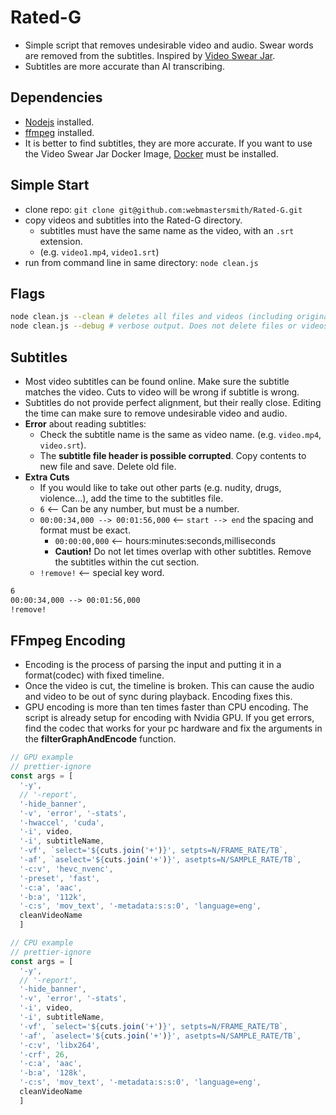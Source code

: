 # Rated-G

- Simple script that removes undesirable video and audio. Swear words are removed from the subtitles. Inspired by [Video Swear Jar](https://github.com/jveldboom/video-swear-jar).
- Subtitles are more accurate than AI transcribing.

## Dependencies

- [Nodejs](https://nodejs.org/en/download/package-manager) installed.
- [ffmpeg](https://www.ffmpeg.org/download.html) installed.
- It is better to find subtitles, they are more accurate. If you want to use the Video Swear Jar Docker Image, [Docker](https://docs.docker.com/engine/install/) must be installed.

## Simple Start

- clone repo: `git clone git@github.com:webmastersmith/Rated-G.git`
- copy videos and subtitles into the Rated-G directory.
  - subtitles must have the same name as the video, with an `.srt` extension.
  - (e.g. `video1.mp4`, `video1.srt`)
- run from command line in same directory: `node clean.js`

## Flags

```sh
node clean.js --clean # deletes all files and videos (including original), except clean video.
node clean.js --debug # verbose output. Does not delete files or videos.
```

## Subtitles

- Most video subtitles can be found online. Make sure the subtitle matches the video. Cuts to video will be wrong if subtitle is wrong.
- Subtitles do not provide perfect alignment, but their really close. Editing the time can make sure to remove undesirable video and audio.
- **Error** about reading subtitles:
  - Check the subtitle name is the same as video name. (e.g. `video.mp4`, `video.srt`).
  - The **subtitle file header is possible corrupted**. Copy contents to new file and save. Delete old file.
- **Extra Cuts**
  - If you would like to take out other parts (e.g. nudity, drugs, violence...), add the time to the subtitles file.
  - `6` <-- Can be any number, but must be a number.
  - `00:00:34,000 --> 00:01:56,000` <-- `start --> end` the spacing and format must be exact.
    - `00:00:00,000` <-- hours:minutes:seconds,milliseconds
    - **Caution!** Do not let times overlap with other subtitles. Remove the subtitles within the cut section.
  - `!remove!` <-- special key word.

```txt
6
00:00:34,000 --> 00:01:56,000
!remove!
```

## FFmpeg Encoding

- Encoding is the process of parsing the input and putting it in a format(codec) with fixed timeline.
- Once the video is cut, the timeline is broken. This can cause the audio and video to be out of sync during playback. Encoding fixes this.
- GPU encoding is more than ten times faster than CPU encoding. The script is already setup for encoding with Nvidia GPU. If you get errors, find the codec that works for your pc hardware and fix the arguments in the **filterGraphAndEncode** function.

```js
// GPU example
// prettier-ignore
const args = [
  '-y',
  // '-report',
  '-hide_banner',
  '-v', 'error', '-stats',
  '-hwaccel', 'cuda',
  '-i', video,
  '-i', subtitleName,
  '-vf', `select='${cuts.join('+')}', setpts=N/FRAME_RATE/TB`,
  '-af', `aselect='${cuts.join('+')}', asetpts=N/SAMPLE_RATE/TB`,
  '-c:v', 'hevc_nvenc',
  '-preset', 'fast',
  '-c:a', 'aac',
  '-b:a', '112k',
  '-c:s', 'mov_text', '-metadata:s:s:0', 'language=eng',
  cleanVideoName
  ]

// CPU example
// prettier-ignore
const args = [
  '-y',
  // '-report',
  '-hide_banner',
  '-v', 'error', '-stats',
  '-i', video,
  '-i', subtitleName,
  '-vf', `select='${cuts.join('+')}', setpts=N/FRAME_RATE/TB`,
  '-af', `aselect='${cuts.join('+')}', asetpts=N/SAMPLE_RATE/TB`,
  '-c:v', 'libx264',
  '-crf', 26,
  '-c:a', 'aac',
  '-b:a', '128k',
  '-c:s', 'mov_text', '-metadata:s:s:0', 'language=eng',
  cleanVideoName
  ]
```
